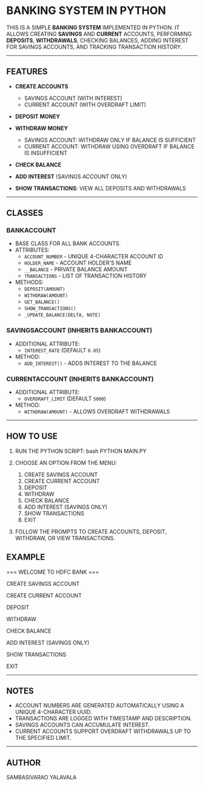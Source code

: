 # BANKING SYSTEM IN PYTHON

THIS IS A SIMPLE **BANKING SYSTEM** IMPLEMENTED IN PYTHON. IT ALLOWS CREATING **SAVINGS** AND **CURRENT** ACCOUNTS, PERFORMING **DEPOSITS**, **WITHDRAWALS**, CHECKING BALANCES, ADDING INTEREST FOR SAVINGS ACCOUNTS, AND TRACKING TRANSACTION HISTORY.

---

## FEATURES

- **CREATE ACCOUNTS**
  - SAVINGS ACCOUNT (WITH INTEREST)
  - CURRENT ACCOUNT (WITH OVERDRAFT LIMIT)

- **DEPOSIT MONEY**
- **WITHDRAW MONEY**
  - SAVINGS ACCOUNT: WITHDRAW ONLY IF BALANCE IS SUFFICIENT
  - CURRENT ACCOUNT: WITHDRAW USING OVERDRAFT IF BALANCE IS INSUFFICIENT
- **CHECK BALANCE**
- **ADD INTEREST** (SAVINGS ACCOUNT ONLY)
- **SHOW TRANSACTIONS**: VIEW ALL DEPOSITS AND WITHDRAWALS

---

## CLASSES

### BANKACCOUNT
- BASE CLASS FOR ALL BANK ACCOUNTS.
- ATTRIBUTES:
  - `ACCOUNT_NUMBER` - UNIQUE 4-CHARACTER ACCOUNT ID
  - `HOLDER_NAME` - ACCOUNT HOLDER'S NAME
  - `__BALANCE` - PRIVATE BALANCE AMOUNT
  - `TRANSACTIONS` - LIST OF TRANSACTION HISTORY
- METHODS:
  - `DEPOSIT(AMOUNT)`
  - `WITHDRAW(AMOUNT)`
  - `GET_BALANCE()`
  - `SHOW_TRANSACTIONS()`
  - `_UPDATE_BALANCE(DELTA, NOTE)`

### SAVINGSACCOUNT (INHERITS BANKACCOUNT)
- ADDITIONAL ATTRIBUTE:
  - `INTEREST_RATE` (DEFAULT `0.05`)
- METHOD:
  - `ADD_INTEREST()` - ADDS INTEREST TO THE BALANCE

### CURRENTACCOUNT (INHERITS BANKACCOUNT)
- ADDITIONAL ATTRIBUTE:
  - `OVERDRAFT_LIMIT` (DEFAULT `5000`)
- METHOD:
  - `WITHDRAW(AMOUNT)` - ALLOWS OVERDRAFT WITHDRAWALS

---

## HOW TO USE

1. RUN THE PYTHON SCRIPT:
       bash
    PYTHON MAIN.PY


2. CHOOSE AN OPTION FROM THE MENU:
    
    1. CREATE SAVINGS ACCOUNT
    2. CREATE CURRENT ACCOUNT
    3. DEPOSIT
    4. WITHDRAW
    5. CHECK BALANCE
    6. ADD INTEREST (SAVINGS ONLY)
    7. SHOW TRANSACTIONS
    8. EXIT


3. FOLLOW THE PROMPTS TO CREATE ACCOUNTS, DEPOSIT, WITHDRAW, OR VIEW TRANSACTIONS.
## EXAMPLE

=== WELCOME TO HDFC BANK ===

CREATE SAVINGS ACCOUNT

CREATE CURRENT ACCOUNT

DEPOSIT

WITHDRAW

CHECK BALANCE

ADD INTEREST (SAVINGS ONLY)

SHOW TRANSACTIONS

EXIT


---

## NOTES

- ACCOUNT NUMBERS ARE GENERATED AUTOMATICALLY USING A UNIQUE 4-CHARACTER UUID.
- TRANSACTIONS ARE LOGGED WITH TIMESTAMP AND DESCRIPTION.
- SAVINGS ACCOUNTS CAN ACCUMULATE INTEREST.
- CURRENT ACCOUNTS SUPPORT OVERDRAFT WITHDRAWALS UP TO THE SPECIFIED LIMIT.

---

## AUTHOR

SAMBASIVARAO YALAVALA
